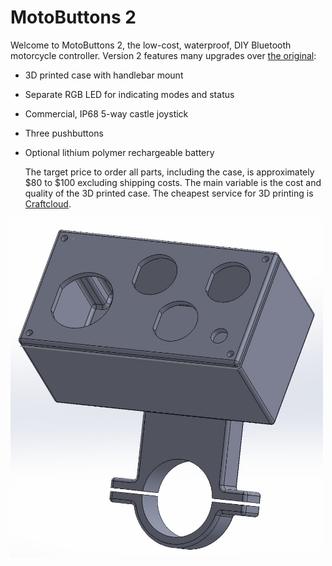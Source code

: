 # MotoButtons 2

Welcome to MotoButtons 2, the low-cost, waterproof, DIY Bluetooth motorcycle controller. Version 2 features many upgrades over [the original](https://github.com/joncox123/MotoButtons):
- 3D printed case with handlebar mount
- Separate RGB LED for indicating modes and status
- Commercial, IP68 5-way castle joystick
- Three pushbuttons
- Optional lithium polymer rechargeable battery

  The target price to order all parts, including the case, is approximately $80 to $100 excluding shipping costs. The main variable is the cost and quality of the 3D printed case. The cheapest service for 3D printing is [Craftcloud](https://craftcloud3d.com/).

<img src="Case/MB2_Case.JPG" alt="3D Printed Case Model" width="500"/>
